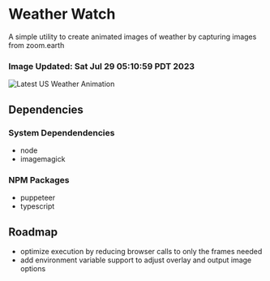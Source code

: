 # Weather Watch

A simple utility to create animated images of weather by capturing images from zoom.earth

### Image Updated: Sat Jul 29 05:10:59 PDT 2023

![Latest US Weather Animation](animations/2023-07-29.webp)

## Dependencies
### System Dependendencies
* node
* imagemagick
### NPM Packages
* puppeteer
* typescript

## Roadmap
* optimize execution by reducing browser calls to only the frames needed
* add environment variable support to adjust overlay and output image options
